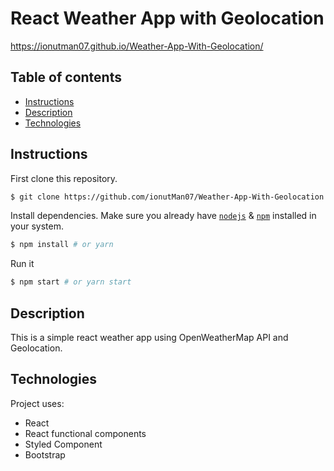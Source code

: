 

# React Weather App with Geolocation

https://ionutman07.github.io/Weather-App-With-Geolocation/

## Table of contents
* [Instructions](#Instructions)
* [Description](#Description)
* [Technologies](#Technologies)


## Instructions

First clone this repository.
```bash
$ git clone https://github.com/ionutMan07/Weather-App-With-Geolocation.git
```

Install dependencies. Make sure you already have [`nodejs`](https://nodejs.org/en/) & [`npm`](https://www.npmjs.com/) installed in your system.
```bash
$ npm install # or yarn
```

Run it
```bash
$ npm start # or yarn start
```

## Description
This is a simple react weather app using OpenWeatherMap API and Geolocation.
 
## Technologies
Project uses:
* React
* React functional components
* Styled Component
* Bootstrap

